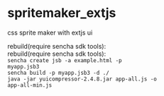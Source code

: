 spritemaker_extjs
=================

css sprite maker with extjs ui<br>

rebuild(require sencha sdk tools):<br>
rebuild(require sencha sdk tools):<br>
<code>sencha create jsb -a example.html -p myapp.jsb3</code><br>
<code>sencha build -p myapp.jsb3 -d ./</code><br>
<code>java -jar yuicompressor-2.4.8.jar app-all.js -o app-all-min.js</code>


